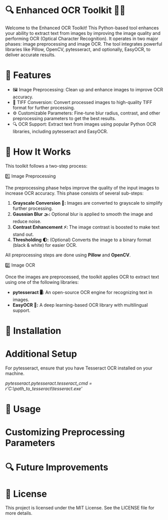# 🔍 Enhanced OCR Toolkit 📄✨

Welcome to the Enhanced OCR Toolkit! This Python-based tool enhances your ability to extract text from images by improving the image quality and performing OCR (Optical Character Recognition). It operates in two major phases: image preprocessing and image OCR. The tool integrates powerful libraries like Pillow, OpenCV, pytesseract, and optionally, EasyOCR, to deliver accurate results.


# 📜 Features

* 🖼️ Image Preprocessing: Clean up and enhance images to improve OCR accuracy.
* 💾 TIFF Conversion: Convert processed images to high-quality TIFF format for further processing.
* ⚙️ Customizable Parameters: Fine-tune blur radius, contrast, and other preprocessing parameters to get the best results.
* 🔍 OCR Support: Extract text from images using popular Python OCR libraries, including pytesseract and EasyOCR.


# 🚀 How It Works

This toolkit follows a two-step process:

1️⃣ Image Preprocessing

The preprocessing phase helps improve the quality of the input images to increase OCR accuracy. This phase consists of several sub-steps:

1. **Grayscale Conversion 🎨:** Images are converted to grayscale to simplify further processing.
2. **Gaussian Blur 🌫️:** Optional blur is applied to smooth the image and reduce noise.
3. **Contrast Enhancement ⚡:** The image contrast is boosted to make text stand out.
4. **Thresholding 🌓:** (Optional) Converts the image to a binary format (black & white) for easier OCR.

All preprocessing steps are done using **Pillow** and **OpenCV**.

2️⃣ Image OCR

Once the images are preprocessed, the toolkit applies OCR to extract text using one of the following libraries:

* **pytesseract 🖥️:** An open-source OCR engine for recognizing text in images.
* **EasyOCR 🤖:** A deep learning-based OCR library with multilingual support.


# 🔧 Installation


# Additional Setup

For pytesseract, ensure that you have Tesseract OCR installed on your machine.

*pytesseract.pytesseract.tesseract_cmd = r'C:\path_to_tesseract\tesseract.exe'*


# 📂 Usage


# Customizing Preprocessing Parameters



# 🔍 Future Improvements



# 📄 License

This project is licensed under the MIT License. See the LICENSE file for more details.


